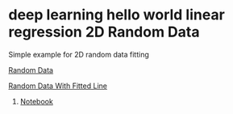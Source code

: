 # deep learning hello world linear regression 2D Random Data


Simple example for 2D random data fitting

[Random Data](../images/linear-2d-random-data.png)


[Random Data With Fitted Line](../images/linear-2d-random-data-fitted-line.png)


1. [Notebook](../notebooks/hello-world-linear-2D-random-data.ipynb)